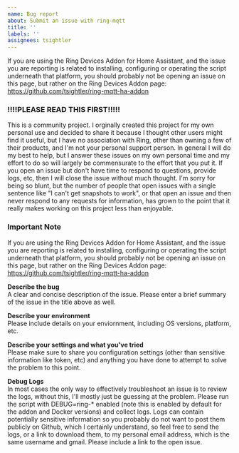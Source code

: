 ```yaml
---
name: Bug report
about: Submit an issue with ring-mqtt
title: ''
labels: ''
assignees: tsightler
---
```


If you are using the Ring Devices Addon for Home Assistant, and the issue you are reporting is related to installing, configuring or operating the script underneath that platform, you should probably not be opening an issue on this page, but rather on the Ring Devices Addon page:
https://github.com/tsightler/ring-mqtt-ha-addon


### !!!!PLEASE READ THIS FIRST!!!!! ###
This is a community project.  I orginally created this project for my own personal use and decided to share it because I thought other users might find it useful, but I have no association with Ring, other than owning a few of their products, and I'm not your personal support person.  In general I will do my best to help, but I answer these issues on my own personal time and my effort to do so will largely be commensurate to the effort that you put it.  If you open an issue but don't have time to respond to questions, provide logs, etc, then I will close the issue without much thought.  I'm sorry for being so blunt, but the number of people that open issues with a single sentence like "I can't get snapshots to work", or that open an issue and then never respond to any requests for information, has grown to the point that it really makes working on this project less than enjoyable.

### Important Note ###
If you are using the Ring Devices Addon for Home Assistant, and the issue you are reporting is related to installing, configuring or operating the script underneath that platform, you should probably not be opening an issue on this page, but rather on the Ring Devices Addon page:
https://github.com/tsightler/ring-mqtt-ha-addon

**Describe the bug**  
A clear and concise description of the issue.  Please enter a brief summary of the issue in the title above as well.

**Describe your environment**  
Please include details on your enviornment, including OS versions, platform, etc.

**Describe your settings and what you've tried**  
Please make sure to share you configuration settings (other than sensitive information like token, etc) and anything you have done to attempt to solve the problem to this point.

**Debug Logs**  
In most cases the only way to effectively troubleshoot an issue is to review the logs, without this, I'll mostly just be guessing at the problem.  Please run the script with DEBUG=ring-* enabled (note this is enabled by default for the addon and Docker versions) and collect logs.  Logs can contain potentially sensitive information so you probably do not want to post them publicly on Github, which I certainly understand, so feel free to send the logs, or a link to download them, to my personal email address, which is the same username and gmail.  Please include a link to the open issue.
